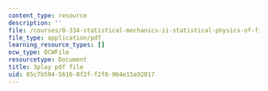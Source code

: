 ```yaml
---
content_type: resource
description: ''
file: /courses/8-334-statistical-mechanics-ii-statistical-physics-of-fields-spring-2014/85c7b59456160f2ff2f8964e15a92817_fGUaxrIejr4.pdf
file_type: application/pdf
learning_resource_types: []
ocw_type: OCWFile
resourcetype: Document
title: 3play pdf file
uid: 85c7b594-5616-0f2f-f2f8-964e15a92817
---
```

